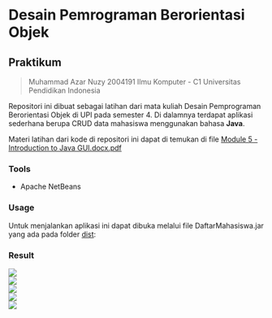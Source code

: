 # Desain Pemrograman Berorientasi Objek

## Praktikum 
> Muhammad Azar Nuzy 
> 2004191
> Ilmu Komputer - C1
> Universitas Pendidikan Indonesia

Repositori ini dibuat sebagai latihan dari mata kuliah Desain Pemprograman Berorientasi Objek di UPI pada semester 4. Di dalamnya terdapat aplikasi sederhana berupa CRUD data mahasiswa menggunakan bahasa **Java**.

Materi latihan dari kode di repositori ini dapat di temukan di file  [Module 5 - Introduction to Java GUI.docx.pdf](https://github.com/azarnuzy/LATIHAN5DPBO2022.git)

### Tools
- Apache NetBeans

### Usage

Untuk menjalankan aplikasi ini dapat dibuka melalui file DaftarMahasiswa.jar yang ada pada folder [dist](https://github.com/azarnuzy/LATIHAN5DPBO2022/tree/master/dist):

### Result

<img src="https://github.com/azarnuzy/LATIHAN5DPBO2022/tree/master/ScreenShot/addDataSuccess.jpg"> <br/>
<img src="https://github.com/azarnuzy/LATIHAN5DPBO2022/tree/master/ScreenShot/addDataFail.jpg"> <br/>
<img src="https://github.com/azarnuzy/LATIHAN5DPBO2022/tree/master/ScreenShot/updateSuccess.jpg"> <br/>
<img src="https://github.com/azarnuzy/LATIHAN5DPBO2022/tree/master/ScreenShot/updateFailed.jpg"> <br/>
<img src="https://github.com/azarnuzy/LATIHAN5DPBO2022/tree/master/ScreenShot/delete.jpg"> <br/>

